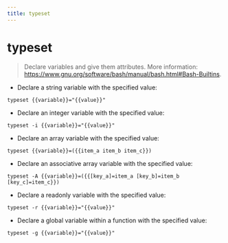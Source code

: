 ```yaml
---
title: typeset
---
```

# typeset

> Declare variables and give them attributes.
> More information: <https://www.gnu.org/software/bash/manual/bash.html#Bash-Builtins>.

- Declare a string variable with the specified value:

`typeset {{variable}}="{{value}}"`

- Declare an integer variable with the specified value:

`typeset -i {{variable}}="{{value}}"`

- Declare an array variable with the specified value:

`typeset {{variable}}=({{item_a item_b item_c}})`

- Declare an associative array variable with the specified value:

`typeset -A {{variable}}=({{[key_a]=item_a [key_b]=item_b [key_c]=item_c}})`

- Declare a readonly variable with the specified value:

`typeset -r {{variable}}="{{value}}"`

- Declare a global variable within a function with the specified value:

`typeset -g {{variable}}="{{value}}"`
